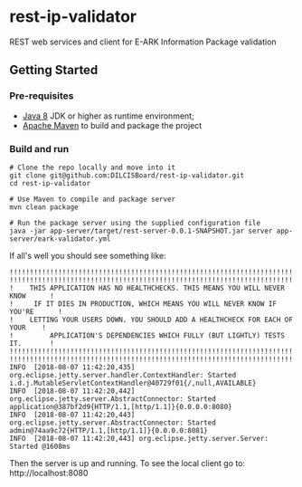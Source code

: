 # rest-ip-validator
REST web services and client for E-ARK Information Package validation

## Getting Started

### Pre-requisites
- [Java 8](https://java.com/download) JDK or higher as runtime environment;
- [Apache Maven](https://maven.apache.org/) to build and package the project

### Build and run
```
# Clone the repo locally and move into it
git clone git@github.com:DILCISBoard/rest-ip-validator.git
cd rest-ip-validator

# Use Maven to compile and package server
mvn clean package

# Run the package server using the supplied configuration file
java -jar app-server/target/rest-server-0.0.1-SNAPSHOT.jar server app-server/eark-validator.yml
```
If all's well you should see something like:
```
!!!!!!!!!!!!!!!!!!!!!!!!!!!!!!!!!!!!!!!!!!!!!!!!!!!!!!!!!!!!!!!!!!!!!!!!!!!!!!!!
!!!!!!!!!!!!!!!!!!!!!!!!!!!!!!!!!!!!!!!!!!!!!!!!!!!!!!!!!!!!!!!!!!!!!!!!!!!!!!!!
!    THIS APPLICATION HAS NO HEALTHCHECKS. THIS MEANS YOU WILL NEVER KNOW      !
!     IF IT DIES IN PRODUCTION, WHICH MEANS YOU WILL NEVER KNOW IF YOU'RE      !
!    LETTING YOUR USERS DOWN. YOU SHOULD ADD A HEALTHCHECK FOR EACH OF YOUR    !
!         APPLICATION'S DEPENDENCIES WHICH FULLY (BUT LIGHTLY) TESTS IT.       !
!!!!!!!!!!!!!!!!!!!!!!!!!!!!!!!!!!!!!!!!!!!!!!!!!!!!!!!!!!!!!!!!!!!!!!!!!!!!!!!!
!!!!!!!!!!!!!!!!!!!!!!!!!!!!!!!!!!!!!!!!!!!!!!!!!!!!!!!!!!!!!!!!!!!!!!!!!!!!!!!!
INFO  [2018-08-07 11:42:20,435] org.eclipse.jetty.server.handler.ContextHandler: Started i.d.j.MutableServletContextHandler@40729f01{/,null,AVAILABLE}
INFO  [2018-08-07 11:42:20,442] org.eclipse.jetty.server.AbstractConnector: Started application@387bf2d9{HTTP/1.1,[http/1.1]}{0.0.0.0:8080}
INFO  [2018-08-07 11:42:20,443] org.eclipse.jetty.server.AbstractConnector: Started admin@74aa9c72{HTTP/1.1,[http/1.1]}{0.0.0.0:8081}
INFO  [2018-08-07 11:42:20,443] org.eclipse.jetty.server.Server: Started @1608ms
```
Then the server is up and running. To see the local client go to: http://localhost:8080 
